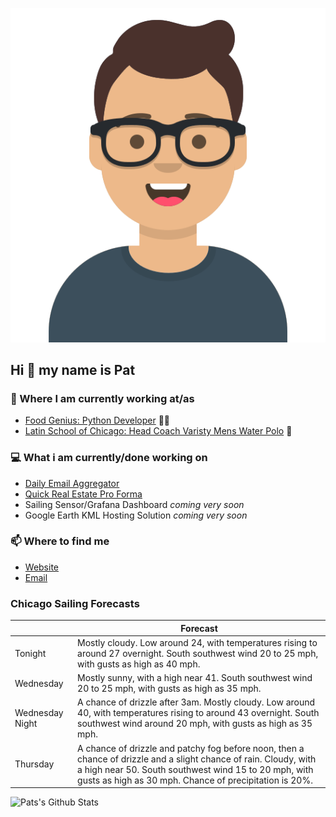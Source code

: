 [![Social banner for p-j-falconer](https://raw.githubusercontent.com/P-J-FALCONER/P-J-FALCONER/master/assets/avataaars.svg)](https://patfalconer.com/)
## Hi :wave: my name is Pat

### 💼 Where I am currently working at/as
- [Food Genius: Python Developer](https://getfoodgenius.com/) 🍔🐍
- [Latin School of Chicago: Head Coach Varisty Mens Water Polo](https://www.latinschool.org/) 🤽


### 💻 What i am currently/done working on
 - [Daily Email Aggregator](https://github.com/P-J-FALCONER/dott_daily_mail)
 - [Quick Real Estate Pro Forma](https://github.com/P-J-FALCONER/henry)
 - Sailing Sensor/Grafana Dashboard *coming very soon*
 - Google Earth KML Hosting Solution *coming very soon*

### 📫 Where to find me
 - [Website](https://patfalconer.com/)
 - [Email](mailto:patrick.j.falconer@gmail.com)


### Chicago Sailing Forecasts
|   | Forecast  |
|---|---|
| Tonight | Mostly cloudy. Low around 24, with temperatures rising to around 27 overnight. South southwest wind 20 to 25 mph, with gusts as high as 40 mph. |
| Wednesday | Mostly sunny, with a high near 41. South southwest wind 20 to 25 mph, with gusts as high as 35 mph. |
| Wednesday Night | A chance of drizzle after 3am. Mostly cloudy. Low around 40, with temperatures rising to around 43 overnight. South southwest wind around 20 mph, with gusts as high as 35 mph. |
| Thursday | A chance of drizzle and patchy fog before noon, then a chance of drizzle and a slight chance of rain. Cloudy, with a high near 50. South southwest wind 15 to 20 mph, with gusts as high as 30 mph. Chance of precipitation is 20%. |

![Pats's Github Stats](https://github-readme-stats.vercel.app/api?username=p-j-falconer&show_icons=true&theme=radical)
